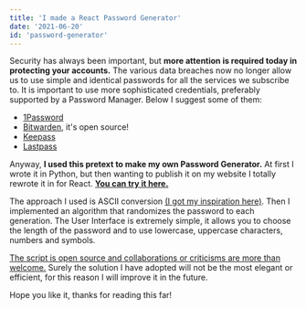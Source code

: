 ```yaml
---
title: 'I made a React Password Generator'
date: '2021-06-20'
id: 'password-generator'
---
```


Security has always been important, but **more attention is required today in protecting your accounts.** The various data breaches now no longer allow us to use simple and identical passwords for all the services we subscribe to. It is important to use more sophisticated credentials, preferably supported by a Password Manager. Below I suggest some of them:

- [1Password](https://1password.com/)
- [Bitwarden](https://bitwarden.com/), it's open source!
- [Keepass](https://keepass.info/)
- [Lastpass](https://www.lastpass.com/it/)

Anyway, **I used this pretext to make my own Password Generator.** At first I wrote it in Python, but then wanting to publish it on my website I totally rewrote it in for React. **[You can try it here.](https://simonebellavia.com/coding-projects/password-generator)**

The approach I used is ASCII conversion [(I got my inspiration here)](https://www.studytonight.com/post/building-a-password-generator-with-javascript). Then I implemented an algorithm that randomizes the password to each generation. The User Interface is extremely simple, it allows you to choose the length of the password and to use lowercase, uppercase characters, numbers and symbols.

[The script is open source and collaborations or criticisms are more than welcome.](https://github.com/simoneb1x/simonebellavia/tree/main/pages/coding-projects) Surely the solution I have adopted will not be the most elegant or efficient, for this reason I will improve it in the future.

Hope you like it, thanks for reading this far!